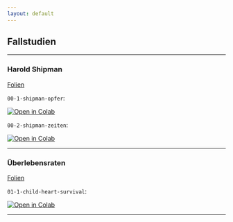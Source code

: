 ```yaml
---
layout: default
---
```



## Fallstudien

---

### Harold Shipman


[Folien](https://docs.google.com/presentation/d/1gOlKrLmjg5r-f4MoXgI9Qlj9WrPXkm_9SMCUOzQf-vA/edit?usp=sharing)

`00-1-shipman-opfer`: 

[![Open in Colab](https://colab.research.google.com/assets/colab-badge.svg)](https://colab.research.google.com/github/kirenz/statistik-fallstudien/blob/main/00-1-shipman-opfer.ipynb)

`00-2-shipman-zeiten`: 

[![Open in Colab](https://colab.research.google.com/assets/colab-badge.svg)](https://colab.research.google.com/github/kirenz/statistik-fallstudien/blob/main/00-1-shipman-zeiten.ipynb)
  
---


### Überlebensraten

[Folien](https://docs.google.com/presentation/d/1dhVCwiqW15LtckzVSti8bhIwrCZomJ7kBAbWbBPJgBQ/edit?usp=sharing)

`01-1-child-heart-survival`: 

[![Open in Colab](https://colab.research.google.com/assets/colab-badge.svg)](https://colab.research.google.com/github/kirenz/statistik-fallstudien/blob/main/01-1-child-heart-survival.ipynb)

---
